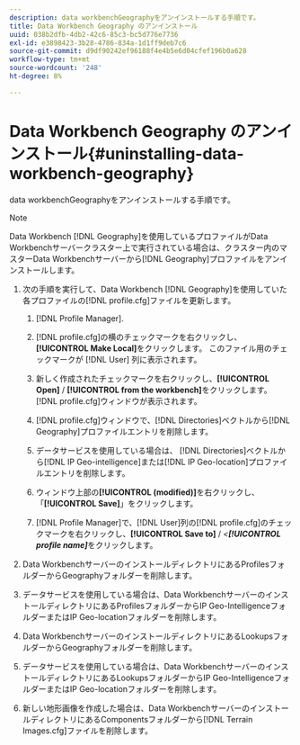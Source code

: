 ```yaml
---
description: data workbenchGeographyをアンインストールする手順です。
title: Data Workbench Geography のアンインストール
uuid: 038b2dfb-4db2-42c6-85c3-bc5d776e7736
exl-id: e3898423-3b28-4786-834a-1d1ff9deb7c6
source-git-commit: d9df90242ef96188f4e4b5e6d04cfef196b0a628
workflow-type: tm+mt
source-wordcount: '248'
ht-degree: 8%

---
```


# Data Workbench Geography のアンインストール{#uninstalling-data-workbench-geography}

data workbenchGeographyをアンインストールする手順です。

>[!NOTE]
>
>Data Workbench [!DNL Geography]を使用しているプロファイルがData Workbenchサーバークラスター上で実行されている場合は、クラスター内のマスターData Workbenchサーバーから[!DNL Geography]プロファイルをアンインストールします。

1. 次の手順を実行して、Data Workbench [!DNL Geography]を使用していた各プロファイルの[!DNL profile.cfg]ファイルを更新します。

   1.  [!DNL Profile Manager].
   1. [!DNL profile.cfg]の横のチェックマークを右クリックし、**[!UICONTROL Make Local]**&#x200B;をクリックします。 このファイル用のチェックマークが [!DNL User] 列に表示されます。

   1. 新しく作成されたチェックマークを右クリックし、**[!UICONTROL Open]** / **[!UICONTROL from the workbench]**&#x200B;をクリックします。 [!DNL profile.cfg]ウィンドウが表示されます。

   1. [!DNL profile.cfg]ウィンドウで、[!DNL Directories]ベクトルから[!DNL Geography]プロファイルエントリを削除します。

   1. データサービスを使用している場合は、 [!DNL Directories]ベクトルから[!DNL IP Geo-intelligence]または[!DNL IP Geo-location]プロファイルエントリを削除します。

   1. ウィンドウ上部の&#x200B;**[!UICONTROL (modified)]**&#x200B;を右クリックし、「**[!UICONTROL Save]**」をクリックします。

   1. [!DNL Profile Manager]で、[!DNL User]列の[!DNL profile.cfg]のチェックマークを右クリックし、**[!UICONTROL Save to]** / *&lt;**[!UICONTROL profile name]***&#x200B;をクリックします。

1. Data WorkbenchサーバーのインストールディレクトリにあるProfilesフォルダーからGeographyフォルダーを削除します。
1. データサービスを使用している場合は、Data WorkbenchサーバーのインストールディレクトリにあるProfilesフォルダーからIP Geo-IntelligenceフォルダーまたはIP Geo-locationフォルダーを削除します。
1. Data WorkbenchサーバーのインストールディレクトリにあるLookupsフォルダーからGeographyフォルダーを削除します。
1. データサービスを使用している場合は、Data WorkbenchサーバーのインストールディレクトリにあるLookupsフォルダーからIP Geo-IntelligenceフォルダーまたはIP Geo-locationフォルダーを削除します。
1. 新しい地形画像を作成した場合は、Data WorkbenchサーバーのインストールディレクトリにあるComponentsフォルダーから[!DNL Terrain Images.cfg]ファイルを削除します。
